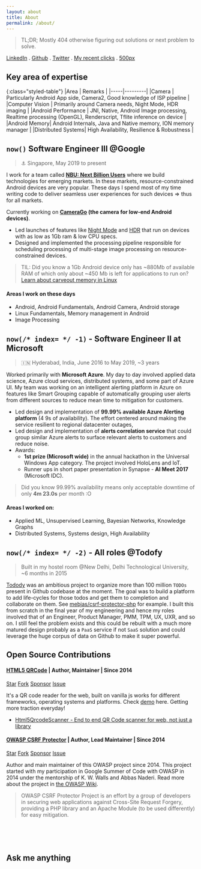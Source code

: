 ```yaml
---
layout: about
title: About
permalink: /about/
---
```

> TL;DR; Mostly 404 otherwise figuring out solutions or next problem to solve.

[LinkedIn](https://www.linkedin.com/in/minhazav/) . [Github](https://github.com/mebjas) . [Twitter](https://twitter.com/minhazav) . [My recent clicks](../photography/) . [500px](https://500px.com/mebjas)

## Key area of expertise

{:class="styled-table"}
|Area | Remarks |
|-----|---------|
|Camera | Particularly Android App side, Camera2, Good knowledge of ISP pipeline |
|Computer Vision | Primarily around Camera needs, Night Mode, HDR imaging |
|Android Performance | JNI, Native, Android Image processing, Realtime processing (OpenGL), Renderscript, Tflite inference on device |
|Android Memory| Android Internals, Java and Native memory, ION memory manager |
|Distributed Systems| High Availability, Resilience & Robustness |

## `now()` Software Engineer III @Google
> ⚓ Singapore, May 2019 to present

I work for a team called **[NBU: Next Billion Users](https://www.blog.google/technology/next-billion-users)** where we build technologies for emerging markets. In these markets, resource-constrained Android devices are very popular. These days I spend most of my time writing code to deliver seamless user experiences for such devices => thus for all markets.

Currently working on **[CameraGo](https://blog.google/products/android/android-go-camera-go/) (the camera for low-end Android devices)**.
 - Led launches of features like [Night Mode](https://www.xda-developers.com/google-camera-android-go-mod-night-mode-low-light-photography/) and [HDR](https://www.xda-developers.com/google-camera-go-rolling-out-hdr-support/) that run on devices with as low as 1Gb ram & low CPU specs.
 - Designed and implemented the processing pipeline responsible for scheduling processing of multi-stage image processing on resource-constrained devices.

 > TIL: Did you know a 1Gb Android device only has ~880Mb of available RAM of which only about ~450 Mb is left for applications to run on? [Learn about carveout memory in Linux](https://developer.toradex.com/knowledge-base/carveout-memory-(linux))

#### Areas I work on these days
 - Android, Android Fundamentals, Android Camera, Android storage
 - Linux Fundamentals, Memory management in Android
 - Image Processing
 
## `now(/* index= */ -1)` - Software Engineer II at Microsoft
> 🇮🇳 Hyderabad, India, June 2016 to May 2019, ~3 years

Worked primarily with **Microsoft Azure**. My day to day involved applied data science, Azure cloud services, distributed systems, and some part of Azure UI. My team was working on an intelligent alerting platform in Azure on features like Smart Grouping capable of automatically grouping user alerts from different sources to reduce mean time to mitigation for customers.
 - Led design and implementation of **99.99% available Azure Alerting platform** (4 9s of availability). The effort centered around making the service resilient to regional datacenter outages,
 - Led design and implementation of **alerts correlation service** that could group similar Azure alerts to surface relevant alerts to customers and reduce noise.
 - Awards:
    - **1st prize (Microsoft wide)** in the annual hackathon in the Universal Windows App category. The project involved HoloLens and IoT.
    - Runner ups in short paper presentation in Synapse - **AI Meet 2017** (Microsoft IDC).

> Did you know 99.99% availability means only acceptable downtime of only **4m 23.0s** per month :O

#### Areas I worked on:
 - Applied ML, Unsupervised Learning, Bayesian Networks, Knowledge Graphs
 - Distributed Systems, Systems design, High Availability

## `now(/* index= */ -2)` - All roles @Todofy
> Built in my hostel room @New Delhi, Delhi Technological University, ~6 months in 2015

[Todody](https://todofy.org/) was an ambitious project to organize more than 100 million `TODOs` present in Github codebase at the moment. The goal was to build a platform to add life-cycles for those todos and get them to completion and collaborate on them. See [mebjas/csrf-protector-php](https://todofy.org/r/mebjas/CSRF-Protector-PHP) for example. I built this from scratch in the final year of my engineering and hence my roles involved that of an Engineer, Product Manager, PMM, TPM, UX, UXR, and so on. I still feel the problem exists and this could be rebuilt with a much more matured design probably as a `PaaS` service if not `SaaS` solution and could leverage the huge corpus of data on Github to make it super powerful. 

## Open Source Contributions
#### [HTML5 QRCode](https://github.com/mebjas/html5-qrcode) | Author, Maintainer | Since 2014

<a class="github-button" href="https://github.com/mebjas/html5-qrcode" data-icon="octicon-star" data-show-count="true" aria-label="Star mebjas/html5-qrcode on GitHub">Star</a> 
<a class="github-button" href="https://github.com/mebjas/html5-qrcode/fork" data-show-count="true" aria-label="Fork mebjas/html5-qrcode on GitHub">Fork</a>
<a class="github-button" href="https://github.com/sponsors/mebjas" aria-label="Sponsor @mebjas on GitHub">Sponsor</a>
<a class="github-button" href="https://github.com/mebjas/html5-qrcode/issues" data-show-count="true" aria-label="Issue mebjas/html5-qrcode on GitHub">Issue</a>

It's a QR code reader for the web, built on vanilla js works for different frameworks, operating systems and platforms. Check [demo](https://blog.minhazav.dev/research/html5-qrcode.html) here. Getting more traction everyday!
 - [Html5QrcodeScanner - End to end QR Code scanner for web, not just a library](https://blog.minhazav.dev/qr-code-scanner-end-to-end/)

#### [OWASP CSRF Protector](https://github.com/mebjas/CSRF-Protector-PHP) | Author, Lead Maintainer | Since 2014

<a class="github-button" href="https://github.com/mebjas/CSRF-protector-php" data-icon="octicon-star" data-show-count="true" aria-label="Star mebjas/CSRF-protector-php on GitHub">Star</a> 
<a class="github-button" href="https://github.com/mebjas/CSRF-protector-php/fork" data-show-count="true" aria-label="Fork mebjas/CSRF-protector-php on GitHub">Fork</a>
<a class="github-button" href="https://github.com/sponsors/mebjas" aria-label="Sponsor @mebjas on GitHub">Sponsor</a>
<a class="github-button" href="https://github.com/mebjas/CSRF-protector-php/issues" data-show-count="true" aria-label="Issue mebjas/CSRF-protector-php on GitHub">Issue</a>

Author and main maintainer of this OWASP project since 2014. This project started with my participation in Google Summer of Code with OWASP in 2014 under the mentorship of K. W. Walls and Abbas Naderi. Read more about the project in [the OWASP Wiki](https://owasp.org/www-project-csrfprotector/).

> OWASP CSRF Protector Project is an effort by a group of developers in securing web applications against Cross-Site Request Forgery, providing a PHP library and an Apache Module (to be used differently) for easy mitigation.

<br>
<br>
<br>
<h2>Ask me anything</h2>
<script src="https://utteranc.es/client.js"
    repo="mebjas/mebjas.github.io"
    issue-term="title"
    label="test"
    theme="github-light"
    crossorigin="anonymous"
    async>
</script>

<!-- <script data-ad-client="ca-pub-2583590292295592" async src="https://pagead2.googlesyndication.com/pagead/js/adsbygoogle.js"></script> -->
<script data-ad-client="ca-pub-6209792783516879" async src="https://pagead2.googlesyndication.com/pagead/js/adsbygoogle.js"></script>